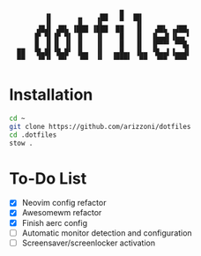 ```
         ▗▖            ▄▄   █  ▗▄▖
         ▐▌      ▐▌   ▐▛▀   ▀  ▝▜▌
       ▟█▟▌ ▟█▙ ▐███ ▐███  ██   ▐▌   ▟█▙ ▗▟██▖
      ▐▛ ▜▌▐▛ ▜▌ ▐▌   ▐▌    █   ▐▌  ▐▙▄▟▌▐▙▄▖▘
      ▐▌ ▐▌▐▌ ▐▌ ▐▌   ▐▌    █   ▐▌  ▐▛▀▀▘ ▀▀█▖
  ██  ▝█▄█▌▝█▄█▘ ▐▙▄  ▐▌  ▗▄█▄▖ ▐▙▄ ▝█▄▄▌▐▄▄▟▌
  ▀▀   ▝▀▝▘ ▝▀▘   ▀▀  ▝▘  ▝▀▀▀▘  ▀▀  ▝▀▀  ▀▀▀
```

# Installation
```bash
cd ~
git clone https://github.com/arizzoni/dotfiles
cd .dotfiles
stow .
```

# To-Do List
- [x] Neovim config refactor
- [x] Awesomewm refactor
- [x] Finish aerc config
- [ ] Automatic monitor detection and configuration
- [ ] Screensaver/screenlocker activation
